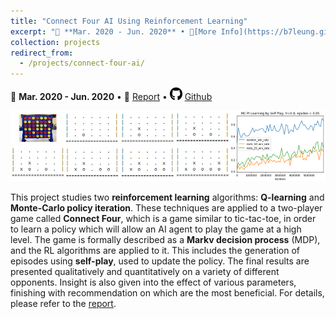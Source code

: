 ```yaml
---
title: "Connect Four AI Using Reinforcement Learning"
excerpt: "📅 **Mar. 2020 - Jun. 2020** • 🔎[More Info](https://b7leung.github.io/projects/connect-four-ai/) • 📄 [Report](https://b7leung.github.io/files/Connect%20Four.pdf) <br/> AI that learns to play Connect Four, with reinforcement learning (Q-Learning & Monte-Carlo policy iteration). <br/><img src='/images/connect_four_Main_Picture.jpg'>"
collection: projects
redirect_from: 
  - /projects/connect-four-ai/
---
```


📅 **Mar. 2020 - Jun. 2020** • 📄 [Report](https://b7leung.github.io/files/Connect%20Four.pdf) • <img src="/images/github_icon.png" width="20" height="20"> [Github](https://github.com/b7leung/Reinforcement-Learning-Connect-Four)

<img src='/images/connect_four_Main_Picture.jpg'>

This project studies two **reinforcement learning** algorithms: **Q-learning** and **Monte-Carlo policy iteration**. These techniques are applied to a two-player game called **Connect Four**, which is a game similar to tic-tac-toe, in order to learn a policy which will allow an AI agent to play the game at a high level. The game is formally described as a **Markv decision process** (MDP), and the RL algorithms are applied to it. This includes the generation of episodes using **self-play**, used to update the policy. The final results are presented qualitatively and quantitatively on a variety of different opponents. Insight is also given into the effect of various parameters, finishing with recommendation on which are the most beneficial. For details, please refer to the [report](https://b7leung.github.io/files/Connect%20Four.pdf).

